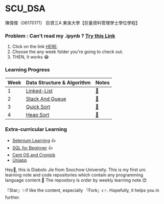 # SCU_DSA



陳偉傑（06170171）
巨資三A
東吳大學【巨量資料管理學士學位學程】

### Problem : Can't read my .ipynb ? [Try this Link](https://nbviewer.jupyter.org/github/sefx5ever/SCU_DSA/tree/master/)
1. Click on the link [HERE](https://nbviewer.jupyter.org/github/sefx5ever/SCU_DSA/tree/master/).
2. Choose the any week folder you're going to check out.
3. THEN, It works 😂

### Learning Progress
| Week  | Data Structure & Algorithm | Notes |
| ------------- | ------------- | ------------- |
| 1  | [Linked-List](https://github.com/sefx5ever/SCU_DSA/tree/master/Week_1)  | [📍](https://hackmd.io/@9CYR6Dt4Spaq5KQt88pXvg/H1wfxQv_B) |
| 2  | [Stack And Queue](https://github.com/sefx5ever/SCU_DSA/tree/master/Week_2)  | [📍](https://hackmd.io/@9CYR6Dt4Spaq5KQt88pXvg/Hk9ykiUtB) |
| 3  | [Quick Sort](https://github.com/sefx5ever/SCU_DSA/tree/master/Week_3)  | [📍](https://hackmd.io/@9CYR6Dt4Spaq5KQt88pXvg/H1MK1iUFH) |
| 4  | [Heap Sort](https://github.com/sefx5ever/SCU_DSA/tree/master/Week_4)  | [📌](https://hackmd.io/@9CYR6Dt4Spaq5KQt88pXvg/SJEcyiUtH) |

### Extra-curricular Learning
* [Selenium Learning](https://hackmd.io/@9CYR6Dt4Spaq5KQt88pXvg/ryBnJPwdr) 👍
* [SQL for Beginner](https://hackmd.io/@9CYR6Dt4Spaq5KQt88pXvg/rkNG5vLwB) 👍
* [Cent OS and Cronjob](https://hackmd.io/@9CYR6Dt4Spaq5KQt88pXvg/r1Qesa1uS)
* [Uniapp](https://hackmd.io/@9CYR6Dt4Spaq5KQt88pXvg/SJeW85FgB)

Hey🙌, this is Diabolo Jie from Soochow University.
This is my first uni. learning note and code repositories which contain any programming language content.🎉
The repository is order by weekly learning note.😍

『Star』✨if like the content, especially 『Fork』👉.
Hopefully, it helps you in further.



                                                                         
